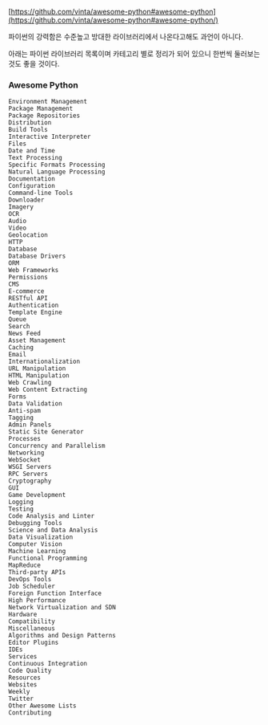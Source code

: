 [https://github.com/vinta/awesome-python#awesome-python](https://github.com/vinta/awesome-python#awesome-python/)

파이썬의 강력함은 수준높고 방대한 라이브러리에서 나온다고해도 과언이 아니다.

아래는 파이썬 라이브러리 목록이며 카테고리 별로 정리가 되어 있으니 한번씩 둘러보는것도 좋을 것이다.

### Awesome Python

    Environment Management
    Package Management
    Package Repositories
    Distribution
    Build Tools
    Interactive Interpreter
    Files
    Date and Time
    Text Processing
    Specific Formats Processing
    Natural Language Processing
    Documentation
    Configuration
    Command-line Tools
    Downloader
    Imagery
    OCR
    Audio
    Video
    Geolocation
    HTTP
    Database
    Database Drivers
    ORM
    Web Frameworks
    Permissions
    CMS
    E-commerce
    RESTful API
    Authentication
    Template Engine
    Queue
    Search
    News Feed
    Asset Management
    Caching
    Email
    Internationalization
    URL Manipulation
    HTML Manipulation
    Web Crawling
    Web Content Extracting
    Forms
    Data Validation
    Anti-spam
    Tagging
    Admin Panels
    Static Site Generator
    Processes
    Concurrency and Parallelism
    Networking
    WebSocket
    WSGI Servers
    RPC Servers
    Cryptography
    GUI
    Game Development
    Logging
    Testing
    Code Analysis and Linter
    Debugging Tools
    Science and Data Analysis
    Data Visualization
    Computer Vision
    Machine Learning
    Functional Programming
    MapReduce
    Third-party APIs
    DevOps Tools
    Job Scheduler
    Foreign Function Interface
    High Performance
    Network Virtualization and SDN
    Hardware
    Compatibility
    Miscellaneous
    Algorithms and Design Patterns
    Editor Plugins
    IDEs
    Services
    Continuous Integration
    Code Quality
    Resources
    Websites
    Weekly
    Twitter
    Other Awesome Lists
    Contributing